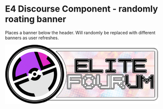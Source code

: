 # E4 Discourse Component - randomly roating banner
Places a banner below the header. Will randomly be replaced with different banners as user refreshes.

![example banner](https://raw.githubusercontent.com/ScottMastro/discourse-e4-banner/main/assets/simple_banner.png)
